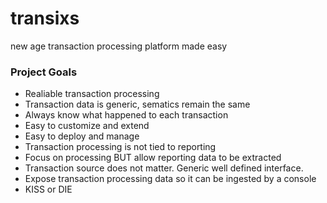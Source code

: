 # transixs
new age transaction processing platform made easy

### Project Goals
* Realiable transaction processing
* Transaction data is generic, sematics remain the same
* Always know what happened to each transaction
* Easy to customize and extend
* Easy to deploy and manage
* Transaction processing is not tied to reporting
* Focus on processing BUT allow reporting data to be extracted
* Transaction source does not matter. Generic well defined interface.
* Expose transaction processing data so it can be ingested by a console
* KISS or DIE
